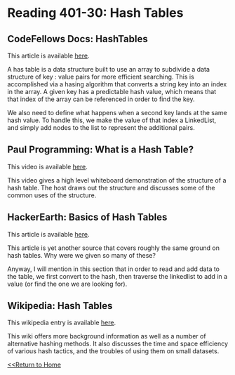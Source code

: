 # Reading 401-30: Hash Tables

## CodeFellows Docs: HashTables
This article is available [here](https://codefellows.github.io/common_curriculum/data_structures_and_algorithms/Code_401/class-30/resources/Hashtables.html).

A has table is a data structure built to use an array to subdivide a data structure of key : value pairs for more efficient searching. This is accomplished via a hasing algorithm that converts a string key into an index in the array. A given key has a predictable hash value, which means that that index of the array can be referenced in order to find the key. 

We also need to define what happens when a second key lands at the same hash value. To handle this, we make the value of that index a LinkedList, and simply add nodes to the list to represent the additional pairs. 

## Paul Programming: What is a Hash Table?
This video is available [here](https://www.youtube.com/watch?v=MfhjkfocRR0).

This video gives a high level whiteboard demonstration of the structure of a hash table. The host draws out the structure and discusses some of the common uses of the structure. 

## HackerEarth: Basics of Hash Tables
This article is available [here](https://www.hackerearth.com/practice/data-structures/hash-tables/basics-of-hash-tables/tutorial/).

This article is yet another source that covers roughly the same ground on hash tables. Why were we given so many of these? 

Anyway, I will mention in this section that in order to read and add data to the table, we first convert to the hash, then traverse the linkedlist to add in a value (or find the one we are looking for). 

## Wikipedia: Hash Tables
This wikipedia entry is available [here](https://en.wikipedia.org/wiki/Hash_table).

This wiki offers more background information as well as a number of alternative hashing methods. It also discusses the time and space efficiency of various hash tactics, and the troubles of using them on small datasets. 

[<<Return to Home](../README.md)